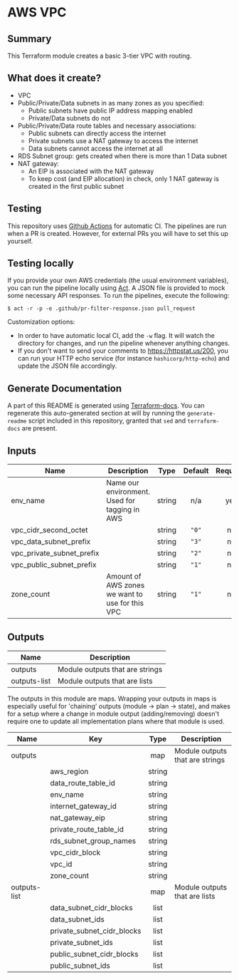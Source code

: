 # AWS VPC

## Summary
This Terraform module creates a basic 3-tier VPC with routing.

## What does it create?

- VPC
- Public/Private/Data subnets in as many zones as you specified:
  - Public subnets have public IP address mapping enabled
  - Private/Data subnets do not
- Public/Private/Data route tables and necessary associations:
  - Public subnets can directly access the internet
  - Private subnets use a NAT gateway to access the internet
  - Data subnets cannot access the internet at all
- RDS Subnet group: gets created when there is more than 1 Data subnet
- NAT gateway:
  - An EIP is associated with the NAT gateway
  - To keep cost (and EIP allocation) in check, only 1 NAT gateway is created in the first public subnet

## Testing

This repository uses [Github Actions](https://github.com/features/actions) for automatic CI. The pipelines are run when a PR is created. However, for external PRs you will have to set this up yourself.

## Testing locally

If you provide your own AWS credentials (the usual environment variables), you can run the pipeline locally using [Act](https://github.com/nektos/act). A JSON file is provided to mock some necessary API responses. To run the pipelines, execute the following:

```
$ act -r -p -e .github/pr-filter-response.json pull_request
```

Customization options:

- In order to have automatic local CI, add the `-w` flag. It will watch the directory for changes, and run the pipeline whenever anything changes.
- If you don't want to send your comments to https://httpstat.us/200, you can run your HTTP echo service (for instance `hashicorp/http-echo`) and update the JSON file accordingly.

## Generate Documentation
A part of this README is generated using [Terraform-docs](https://github.com/segmentio/terraform-docs). You can regenerate this auto-generated section at will by running the `generate-readme` script included in this repository, granted that `sed` and `terraform-docs` are present.

<!-- TFDOCS_START -->
## Inputs

| Name | Description | Type | Default | Required |
|------|-------------|:----:|:-----:|:-----:|
| env\_name | Name our environment. Used for tagging in AWS | string | n/a | yes |
| vpc\_cidr\_second\_octet |  | string | `"0"` | no |
| vpc\_data\_subnet\_prefix |  | string | `"3"` | no |
| vpc\_private\_subnet\_prefix |  | string | `"2"` | no |
| vpc\_public\_subnet\_prefix |  | string | `"1"` | no |
| zone\_count | Amount of AWS zones we want to use for this VPC | string | `"1"` | no |

## Outputs

| Name | Description |
|------|-------------|
| outputs | Module outputs that are strings |
| outputs-list | Module outputs that are lists |

<!-- TFDOCS_END -->
The outputs in this module are maps. Wrapping your outputs in maps is especially useful for 'chaining' outputs (module -> plan -> state), and makes for a setup where a change in module output (adding/removing) doesn't require one to update all implementation plans where that module is used.

| Name | Key | Type | Description |
|------|----------|:-----:|-------------|
| outputs | | map | Module outputs that are strings |
| | aws\_region | string ||
| | data\_route\_table\_id | string ||
| | env\_name | string ||
| | internet\_gateway\_id | string ||
| | nat\_gateway\_eip | string ||
| | private\_route\_table\_id | string ||
| | rds\_subnet\_group\_names | string ||
| | vpc\_cidr\_block | string ||
| | vpc\_id | string ||
| | zone\_count  | string ||
| outputs-list | | map | Module outputs that are lists |
| | data\_subnet\_cidr\_blocks | list ||
| | data\_subnet\_ids | list ||
| | private\_subnet\_cidr\_blocks | list ||
| | private\_subnet\_ids | list ||
| | public\_subnet\_cidr\_blocks | list ||
| | public\_subnet\_ids | list ||


